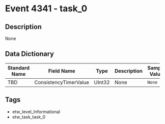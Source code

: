 # Event 4341 - task_0

## Description
None

## Data Dictionary
|Standard Name|Field Name|Type|Description|Sample Value|
|---|---|---|---|---|
|TBD|ConsistencyTimerValue|UInt32|None|`None`|

## Tags
* etw_level_Informational
* etw_task_task_0